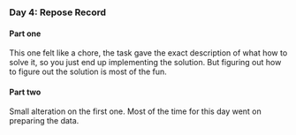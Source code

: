 ### Day 4: Repose Record

#### Part one
This one felt like a chore, the task gave the exact description of what how to
solve it, so you just end up implementing the solution. But figuring out how
to figure out the solution is most of the fun.

#### Part two
Small alteration on the first one. Most of the time for this day went on
preparing the data.